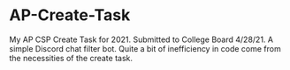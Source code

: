 # AP-Create-Task
My AP CSP Create Task for 2021. Submitted to College Board 4/28/21.
A simple Discord chat filter bot. Quite a bit of inefficiency in code come from the necessities of the create task.  

